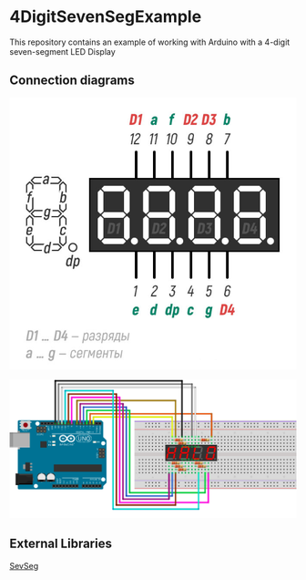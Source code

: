# 4DigitSevenSegExample
This repository contains an example of working with Arduino with a 4-digit seven-segment LED Display


## Connection diagrams

![image](https://github.com/LiteSoftware/4DigitSevenSegExample/blob/main/imgs/datasheets.png)

![image](https://github.com/LiteSoftware/4DigitSevenSegExample/blob/main/imgs/connection_diagrams.png)


## External Libraries

[SevSeg](https://github.com/DeanIsMe/SevSeg)
